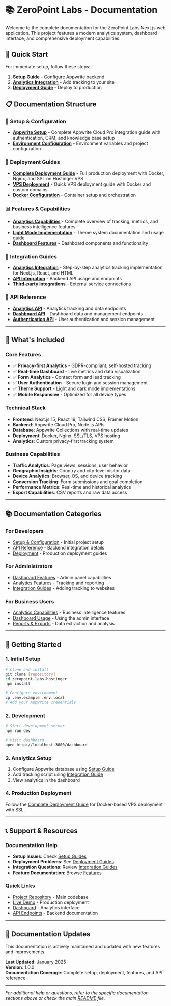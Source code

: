 # 📚 ZeroPoint Labs - Documentation

Welcome to the complete documentation for the ZeroPoint Labs Next.js web application. This project features a modern analytics system, dashboard interface, and comprehensive deployment capabilities.

## 🚀 Quick Start

For immediate setup, follow these steps:
1. **[Setup Guide](./setup/appwrite.md)** - Configure Appwrite backend
2. **[Analytics Integration](./guides/integration.md)** - Add tracking to your site
3. **[Deployment Guide](./deployment/DEPLOYMENT_GUIDE.md)** - Deploy to production

## 📋 Documentation Structure

### 🔧 Setup & Configuration
- **[Appwrite Setup](./setup/appwrite.md)** - Complete Appwrite Cloud Pro integration guide with authentication, CRM, and knowledge base setup
- **[Environment Configuration](./setup/)** - Environment variables and project configuration

### 🚀 Deployment Guides
- **[Complete Deployment Guide](./deployment/DEPLOYMENT_GUIDE.md)** - Full production deployment with Docker, Nginx, and SSL on Hostinger VPS
- **[VPS Deployment](./deployment/vps.md)** - Quick VPS deployment guide with Docker and custom domains
- **[Docker Configuration](./deployment/)** - Container setup and orchestration

### 📊 Features & Capabilities  
- **[Analytics Capabilities](./features/analytics-capabilities.md)** - Complete overview of tracking, metrics, and business intelligence features
- **[Light Mode Implementation](./features/LIGHT_MODE_IMPLEMENTATION.md)** - Theme system documentation and usage guide
- **[Dashboard Features](./features/)** - Dashboard components and functionality

### 📖 Integration Guides
- **[Analytics Integration](./guides/integration.md)** - Step-by-step analytics tracking implementation for Next.js, React, and HTML
- **[API Integration](./guides/)** - Backend API usage and endpoints
- **[Third-party Integrations](./guides/)** - External service connections

### 🔌 API Reference
- **[Analytics API](./api/)** - Analytics tracking and data endpoints
- **[Dashboard API](./api/)** - Dashboard data and management endpoints
- **[Authentication API](./api/)** - User authentication and session management

---

## 🎯 What's Included

### Core Features
- ✅ **Privacy-first Analytics** - GDPR-compliant, self-hosted tracking
- ✅ **Real-time Dashboard** - Live metrics and data visualization  
- ✅ **Form Analytics** - Contact form and lead tracking
- ✅ **User Authentication** - Secure login and session management
- ✅ **Theme Support** - Light and dark mode implementations
- ✅ **Mobile Responsive** - Optimized for all device types

### Technical Stack
- **Frontend**: Next.js 15, React 19, Tailwind CSS, Framer Motion
- **Backend**: Appwrite Cloud Pro, Node.js APIs
- **Database**: Appwrite Collections with real-time updates
- **Deployment**: Docker, Nginx, SSL/TLS, VPS hosting
- **Analytics**: Custom privacy-first tracking system

### Business Capabilities
- **Traffic Analytics**: Page views, sessions, user behavior
- **Geographic Insights**: Country and city-level visitor data
- **Device Analytics**: Browser, OS, and device tracking
- **Conversion Tracking**: Form submissions and goal completion
- **Performance Metrics**: Real-time and historical analytics
- **Export Capabilities**: CSV reports and raw data access

---

## 📚 Documentation Categories

### For Developers
- [Setup & Configuration](./setup/) - Initial project setup
- [API Reference](./api/) - Backend integration details
- [Deployment](./deployment/) - Production deployment guides

### For Administrators  
- [Dashboard Features](./features/) - Admin panel capabilities
- [Analytics Features](./features/analytics-capabilities.md) - Tracking and reporting
- [Integration Guides](./guides/) - Adding tracking to websites

### For Business Users
- [Analytics Capabilities](./features/analytics-capabilities.md) - Business intelligence features
- [Dashboard Usage](./features/) - Using the admin interface
- [Reports & Exports](./api/) - Data extraction and analysis

---

## 🔧 Getting Started

### 1. Initial Setup
```bash
# Clone and install
git clone [repository]
cd zeropoint-labs-hostinger
npm install

# Configure environment
cp .env.example .env.local
# Add your Appwrite credentials
```

### 2. Development
```bash
# Start development server
npm run dev

# Visit dashboard
open http://localhost:3000/dashboard
```

### 3. Analytics Setup
1. Configure Appwrite database using [Setup Guide](./setup/appwrite.md)
2. Add tracking script using [Integration Guide](./guides/integration.md)
3. View analytics in the dashboard

### 4. Production Deployment
Follow the [Complete Deployment Guide](./deployment/DEPLOYMENT_GUIDE.md) for Docker-based VPS deployment with SSL.

---

## 📞 Support & Resources

### Documentation Help
- **Setup Issues**: Check [Setup Guides](./setup/)
- **Deployment Problems**: See [Deployment Guides](./deployment/)
- **Integration Questions**: Review [Integration Guides](./guides/)
- **Feature Documentation**: Browse [Features](./features/)

### Quick Links
- [Project Repository](../) - Main codebase
- [Live Demo](https://your-domain.com) - Production deployment
- [Dashboard](https://your-domain.com/dashboard) - Analytics interface
- [API Endpoints](./api/) - Backend documentation

---

## 🔄 Documentation Updates

This documentation is actively maintained and updated with new features and improvements. 

**Last Updated**: January 2025  
**Version**: 1.0.0  
**Documentation Coverage**: Complete setup, deployment, features, and API reference

---

*For additional help or questions, refer to the specific documentation sections above or check the main [README](../README.md) file.* 